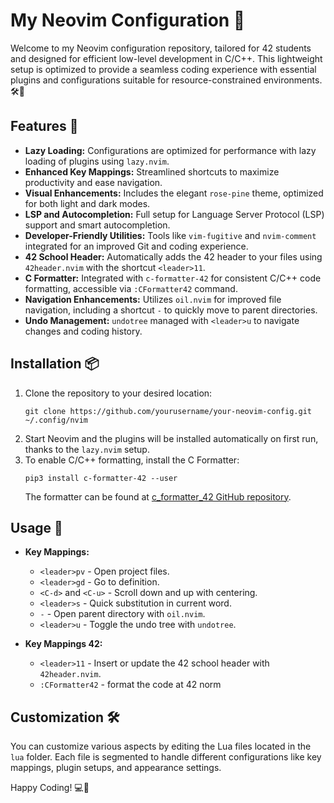 # My Neovim Configuration 🚀

Welcome to my Neovim configuration repository, tailored for 42 students and designed for efficient low-level development in C/C++. This lightweight setup is optimized to provide a seamless coding experience with essential plugins and configurations suitable for resource-constrained environments. 🛠️🎨

## Features 🌟

- **Lazy Loading:** Configurations are optimized for performance with lazy loading of plugins using ```lazy.nvim```.
- **Enhanced Key Mappings:** Streamlined shortcuts to maximize productivity and ease navigation.
- **Visual Enhancements:** Includes the elegant ```rose-pine``` theme, optimized for both light and dark modes.
- **LSP and Autocompletion:** Full setup for Language Server Protocol (LSP) support and smart autocompletion.
- **Developer-Friendly Utilities:** Tools like ```vim-fugitive``` and ```nvim-comment``` integrated for an improved Git and coding experience.
- **42 School Header:** Automatically adds the 42 header to your files using ```42header.nvim``` with the shortcut ```<leader>11```.
- **C Formatter:** Integrated with ```c-formatter-42``` for consistent C/C++ code formatting, accessible via ```:CFormatter42``` command.
- **Navigation Enhancements:** Utilizes ```oil.nvim``` for improved file navigation, including a shortcut ```-``` to quickly move to parent directories.
- **Undo Management:** ```undotree``` managed with ```<leader>u``` to navigate changes and coding history.

## Installation 📦

1. Clone the repository to your desired location:
   ```
   git clone https://github.com/yourusername/your-neovim-config.git ~/.config/nvim
   ```
2. Start Neovim and the plugins will be installed automatically on first run, thanks to the ```lazy.nvim``` setup.
3. To enable C/C++ formatting, install the C Formatter:
   ```
   pip3 install c-formatter-42 --user
   ```
   The formatter can be found at [c_formatter_42 GitHub repository](https://github.com/dawnbeen/c_formatter_42).

## Usage 📘

- **Key Mappings:**
  - ```<leader>pv``` - Open project files.
  - ```<leader>gd``` - Go to definition.
  - ```<C-d>``` and ```<C-u>``` - Scroll down and up with centering.
  - ```<leader>s``` - Quick substitution in current word.
  - ```-``` - Open parent directory with ```oil.nvim```.
  - ```<leader>u``` - Toggle the undo tree with ```undotree```.

- **Key Mappings 42:**

  - ```<leader>11``` - Insert or update the 42 school header with ```42header.nvim```.
  - ```:CFormatter42``` - format the code at 42 norm

## Customization 🛠

You can customize various aspects by editing the Lua files located in the ```lua``` folder. Each file is segmented to handle different configurations like key mappings, plugin setups, and appearance settings.

Happy Coding! 💻🌈
